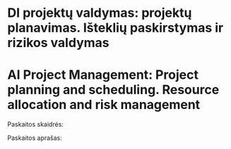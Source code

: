 # DI projektų valdymas: projektų planavimas. Išteklių paskirstymas ir rizikos valdymas
# AI Project Management: Project planning and scheduling. Resource allocation and risk management

Paskaitos skaidrės:

Paskaitos aprašas:
